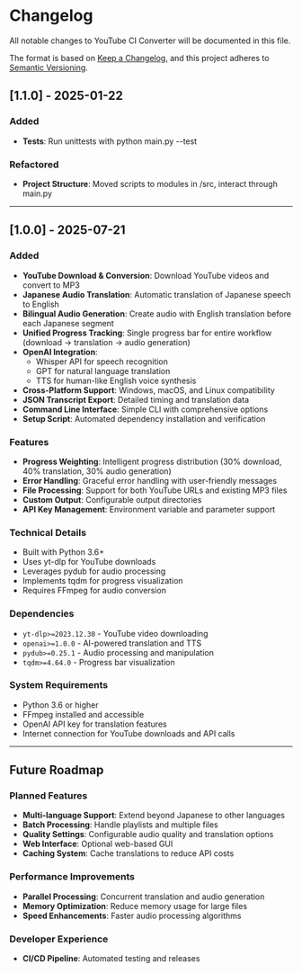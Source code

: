 # Changelog

All notable changes to YouTube CI Converter will be documented in this file.

The format is based on [Keep a Changelog](https://keepachangelog.com/en/1.0.0/),
and this project adheres to [Semantic Versioning](https://semver.org/spec/v2.0.0.html).

## [1.1.0] - 2025-01-22

### Added
- **Tests**: Run unittests with python main.py --test

### Refactored
- **Project Structure**: Moved scripts to modules in /src, interact through main.py

---

## [1.0.0] - 2025-07-21

### Added
- **YouTube Download & Conversion**: Download YouTube videos and convert to MP3
- **Japanese Audio Translation**: Automatic translation of Japanese speech to English
- **Bilingual Audio Generation**: Create audio with English translation before each Japanese segment
- **Unified Progress Tracking**: Single progress bar for entire workflow (download → translation → audio generation)
- **OpenAI Integration**: 
  - Whisper API for speech recognition
  - GPT for natural language translation  
  - TTS for human-like English voice synthesis
- **Cross-Platform Support**: Windows, macOS, and Linux compatibility
- **JSON Transcript Export**: Detailed timing and translation data
- **Command Line Interface**: Simple CLI with comprehensive options
- **Setup Script**: Automated dependency installation and verification

### Features
- **Progress Weighting**: Intelligent progress distribution (30% download, 40% translation, 30% audio generation)
- **Error Handling**: Graceful error handling with user-friendly messages
- **File Processing**: Support for both YouTube URLs and existing MP3 files
- **Custom Output**: Configurable output directories
- **API Key Management**: Environment variable and parameter support

### Technical Details
- Built with Python 3.6+
- Uses yt-dlp for YouTube downloads
- Leverages pydub for audio processing
- Implements tqdm for progress visualization
- Requires FFmpeg for audio conversion

### Dependencies
- `yt-dlp>=2023.12.30` - YouTube video downloading
- `openai>=1.0.0` - AI-powered translation and TTS
- `pydub>=0.25.1` - Audio processing and manipulation
- `tqdm>=4.64.0` - Progress bar visualization

### System Requirements
- Python 3.6 or higher
- FFmpeg installed and accessible
- OpenAI API key for translation features
- Internet connection for YouTube downloads and API calls

---

## Future Roadmap

### Planned Features
- **Multi-language Support**: Extend beyond Japanese to other languages
- **Batch Processing**: Handle playlists and multiple files
- **Quality Settings**: Configurable audio quality and translation options
- **Web Interface**: Optional web-based GUI
- **Caching System**: Cache translations to reduce API costs

### Performance Improvements
- **Parallel Processing**: Concurrent translation and audio generation
- **Memory Optimization**: Reduce memory usage for large files
- **Speed Enhancements**: Faster audio processing algorithms

### Developer Experience
- **CI/CD Pipeline**: Automated testing and releases

